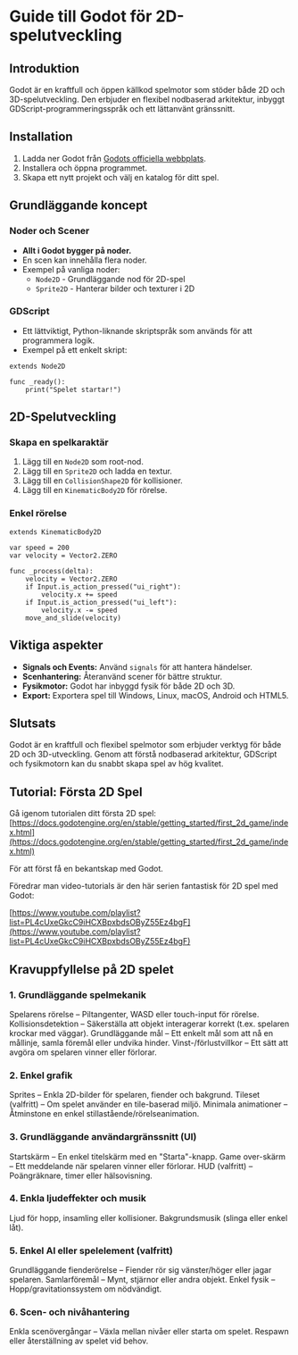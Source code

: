 # Guide till Godot för 2D-spelutveckling

## Introduktion
Godot är en kraftfull och öppen källkod spelmotor som stöder både 2D och 3D-spelutveckling. Den erbjuder en flexibel nodbaserad arkitektur, inbyggt GDScript-programmeringsspråk och ett lättanvänt gränssnitt.

## Installation
1. Ladda ner Godot från [Godots officiella webbplats](https://godotengine.org/).
2. Installera och öppna programmet.
3. Skapa ett nytt projekt och välj en katalog för ditt spel.

## Grundläggande koncept
### Noder och Scener
- **Allt i Godot bygger på noder.**
- En scen kan innehålla flera noder.
- Exempel på vanliga noder:
  - `Node2D` - Grundläggande nod för 2D-spel
  - `Sprite2D` - Hanterar bilder och texturer i 2D

### GDScript
- Ett lättviktigt, Python-liknande skriptspråk som används för att programmera logik.
- Exempel på ett enkelt skript:

```gdscript
extends Node2D

func _ready():
    print("Spelet startar!")
```

## 2D-Spelutveckling
### Skapa en spelkaraktär
1. Lägg till en `Node2D` som root-nod.
2. Lägg till en `Sprite2D` och ladda en textur.
3. Lägg till en `CollisionShape2D` för kollisioner.
4. Lägg till en `KinematicBody2D` för rörelse.

### Enkel rörelse
```gdscript
extends KinematicBody2D

var speed = 200
var velocity = Vector2.ZERO

func _process(delta):
    velocity = Vector2.ZERO
    if Input.is_action_pressed("ui_right"):
        velocity.x += speed
    if Input.is_action_pressed("ui_left"):
        velocity.x -= speed
    move_and_slide(velocity)
```

## Viktiga aspekter
- **Signals och Events:** Använd `signals` för att hantera händelser.
- **Scenhantering:** Återanvänd scener för bättre struktur.
- **Fysikmotor:** Godot har inbyggd fysik för både 2D och 3D.
- **Export:** Exportera spel till Windows, Linux, macOS, Android och HTML5.

## Slutsats
Godot är en kraftfull och flexibel spelmotor som erbjuder verktyg för både 2D och 3D-utveckling. Genom att förstå nodbaserad arkitektur, GDScript och fysikmotorn kan du snabbt skapa spel av hög kvalitet.

## Tutorial: Första 2D Spel
Gå igenom tutorialen ditt första 2D spel: [https://docs.godotengine.org/en/stable/getting_started/first_2d_game/index.html](https://docs.godotengine.org/en/stable/getting_started/first_2d_game/index.html)

För att först få en bekantskap med Godot.

Föredrar man video-tutorials är den här serien fantastisk för 2D spel med Godot:

[https://www.youtube.com/playlist?list=PL4cUxeGkcC9iHCXBpxbdsOByZ55Ez4bgF](https://www.youtube.com/playlist?list=PL4cUxeGkcC9iHCXBpxbdsOByZ55Ez4bgF)


## Kravuppfyllelse på 2D spelet
### 1. Grundläggande spelmekanik
Spelarens rörelse – Piltangenter, WASD eller touch-input för rörelse.
Kollisionsdetektion – Säkerställa att objekt interagerar korrekt (t.ex. spelaren krockar med väggar).
Grundläggande mål – Ett enkelt mål som att nå en mållinje, samla föremål eller undvika hinder.
Vinst-/förlustvillkor – Ett sätt att avgöra om spelaren vinner eller förlorar.
### 2. Enkel grafik
Sprites – Enkla 2D-bilder för spelaren, fiender och bakgrund.
Tileset (valfritt) – Om spelet använder en tile-baserad miljö.
Minimala animationer – Åtminstone en enkel stillastående/rörelseanimation.
### 3. Grundläggande användargränssnitt (UI)
Startskärm – En enkel titelskärm med en "Starta"-knapp.
Game over-skärm – Ett meddelande när spelaren vinner eller förlorar.
HUD (valfritt) – Poängräknare, timer eller hälsovisning.
### 4. Enkla ljudeffekter och musik
Ljud för hopp, insamling eller kollisioner.
Bakgrundsmusik (slinga eller enkel låt).
### 5. Enkel AI eller spelelement (valfritt)
Grundläggande fienderörelse – Fiender rör sig vänster/höger eller jagar spelaren.
Samlarföremål – Mynt, stjärnor eller andra objekt.
Enkel fysik – Hopp/gravitationssystem om nödvändigt.
### 6. Scen- och nivåhantering
Enkla scenövergångar – Växla mellan nivåer eller starta om spelet.
Respawn eller återställning av spelet vid behov.

